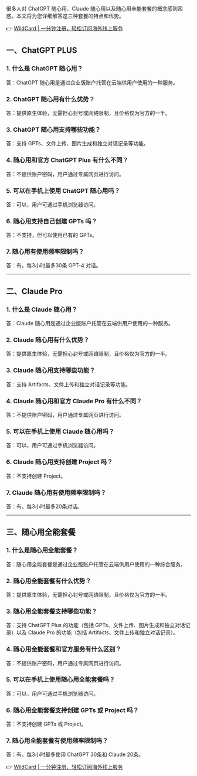很多人对 ChatGPT 随心用、Claude 随心用以及随心用全能套餐的概念感到困惑。本文将为您详细解答这三种套餐的特点和优势。

👉 [WildCard | 一分钟注册，轻松订阅海外线上服务](https://bit.ly/bewildcard)

## 一、ChatGPT PLUS

### 1. 什么是 ChatGPT 随心用？

答：ChatGPT 随心用是通过企业版账户托管在云端供用户使用的一种服务。

### 2. ChatGPT 随心用有什么优势？

答：提供原生体验，无需担心封号或网络限制，且价格仅为官方的一半。

### 3. ChatGPT 随心用支持哪些功能？

答：支持 GPTs、文件上传、图片生成和独立对话记录等功能。

### 4. 随心用和官方 ChatGPT Plus 有什么不同？

答：不提供账户密码，用户通过专属网页进行访问。

### 5. 可以在手机上使用 ChatGPT 随心用吗？

答：可以，用户可通过手机浏览器访问。

### 6. 随心用支持自己创建 GPTs 吗？

答：不支持，但可以使用已有的 GPTs。

### 7. 随心用有使用频率限制吗？

答：有，每3小时最多30条 GPT-4 对话。

---

## 二、Claude Pro

### 1. 什么是 Claude 随心用？

答：Claude 随心用是通过企业版账户托管在云端供用户使用的一种服务。

### 2. Claude 随心用有什么优势？

答：提供原生体验，无需担心封号或网络限制，且价格仅为官方的一半。

### 3. Claude 随心用支持哪些功能？

答：支持 Artifacts、文件上传和独立对话记录等功能。

### 4. Claude 随心用和官方 Claude Pro 有什么不同？

答：不提供账户密码，用户通过专属网页进行访问。

### 5. 可以在手机上使用 Claude 随心用吗？

答：可以，用户可通过手机浏览器访问。

### 6. Claude 随心用支持创建 Project 吗？

答：不支持创建 Project。

### 7. Claude 随心用有使用频率限制吗？

答：有，每3小时最多20条对话。

---

## 三、随心用全能套餐

### 1. 什么是随心用全能套餐？

答：随心用全能套餐是通过企业版账户托管在云端供用户使用的一种综合服务。

### 2. 随心用全能套餐有什么优势？

答：提供原生体验，无需担心封号或网络限制，且价格仅为官方的一半。

### 3. 随心用全能套餐支持哪些功能？

答：支持 ChatGPT Plus 的功能（包括 GPTs、文件上传、图片生成和独立对话记录）以及 Claude Pro 的功能（包括 Artifacts、文件上传和独立对话记录）。

### 4. 随心用全能套餐和官方服务有什么区别？

答：不提供账户密码，用户通过专属网页进行访问。

### 5. 可以在手机上使用随心用全能套餐吗？

答：可以，用户可通过手机浏览器访问。

### 6. 随心用全能套餐支持创建 GPTs 或 Project 吗？

答：不支持创建 GPTs 或 Project。

### 7. 随心用全能套餐有使用频率限制吗？

答：有，每3小时最多使用 ChatGPT 30条和 Claude 20条。

👉 [WildCard | 一分钟注册，轻松订阅海外线上服务](https://bit.ly/bewildcard)